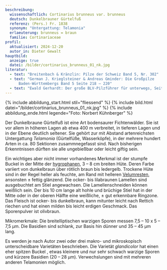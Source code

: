 ```yaml
---
beschreibung:
  wissenschaftlich: Cortinarius brunneus var. brunneus
  deutsch: Dunkelbrauner Gürtelfuß
  referenz: (Pers.) Fr. 1838
  synonym: "Untergattung: Telamonia"
  erlaeuterung: brunneus = braun
  familie: Cortinariaceae
profil:
  aktualisiert: 2024-12-20
  autor_in: Dieter Gewalt
hauptbild:
  anzeige: true
  datei: /bilder/cortinarius_brunneus_01_nk.jpg
literatur:
  - text: "Breitenbach & Kränzlin: Pilze der Schweiz Band 5, Nr. 302"
  - text: "German J. Krieglsteiner & Andreas Gminder: Die Großpilze
      Baden-Württembergs Band 5 Seite 218 – 220"
  - text: "Ewald Gerhardt: Der große BLV-Pilzführer für unterwegs, Seite 282"
---
```

{% include abbildung_start.html stil="fliessend" %}
{% include bild.html datei="/bilder/cortinarius_brunneus_01_nk.jpg" %}
{% include abbildung_ende.html legende="Foto: Norbert Kühnberger" %}

Der Dunkelbraune Gürtelfuß ist eine Art bodensaurer Fichtenwälder. Sie ist vor allem in höheren Lagen ab etwa 400 m verbreitet, in tieferen Lagen und in der Ebene deutlich seltener. Sie gehört zur mit Abstand artenreichsten Untergattung *Telamonia* (Gürtelfüße, Wasserköpfe), in der mehrere hundert Arten in ca. 80 Sektionen zusammnegefasst sind. Nach bisherigen Erkenntnissen dürften sie alle ungebießbar oder leicht giftig sein. 

Ein wichtiges aber nicht immer vorhandenes Merkmal ist der stumpfe Buckel in der Mitte der [hygrophanen](hygrophan "Glossar"), 3 – 8 cm breiten Hüte. Deren Farbe variiert von dunkelbraun über rötlich braun bis ledergelb. Trockene Hüte sind in der Regel heller als feuchte, am Rand mit helleren [Velumresten](Velum "Glossar"), ansonsten ± fettig glänzend. Die ocker- bis lilabraunen Lamellen sind ausgebuchtet am Stiel angewachsen. Die Lamellenschneiden können weißlich sein. Der bis 10 cm lange alt hohle und brüchige Stiel hat in der Mitte oder in der oberen Hälfte eine weißliche, ± gut erkennbare Ringzone. Das Fleisch ist ocker- bis dunkelbraun, kann mitunter leicht nach Rettich riechen und hat einen milden bis leicht erdigen Geschmack. Das Sporenpulver ist olivbraun.

Mikromerkmale: Die breitelliptischen warzigen Sporen messen 7,5 – 10 x 5 – 7,5 µm. Die Basidien sind schlank, zur Basis hin dünner und 35 – 45 µm lang.

Es werden je nach Autor zwei oder drei makro- und mikroskopisch unterscheidbare Varietäten beschrieben. Die Varietät *glandicolor* hat einen eher spitzen Buckel , etwas kleinere und nur sehr schwach warzige Sporen und kürzere Basidien (20 – 28 µm). Verwechslungen sind mit mehreren anderen Telamonien möglich.